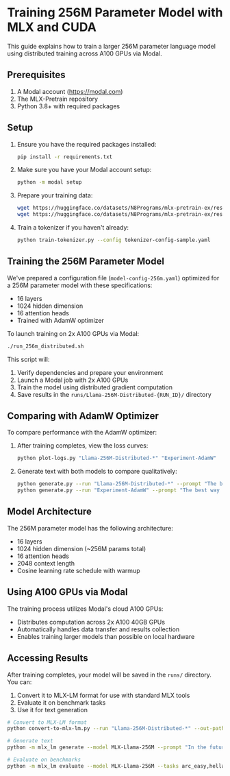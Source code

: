 # Training 256M Parameter Model with MLX and CUDA

This guide explains how to train a larger 256M parameter language model using distributed training across A100 GPUs via Modal.

## Prerequisites

1. A Modal account (https://modal.com)
2. The MLX-Pretrain repository
3. Python 3.8+ with required packages

## Setup

1. Ensure you have the required packages installed:
   ```bash
   pip install -r requirements.txt
   ```

2. Make sure you have your Modal account setup:
   ```bash
   python -m modal setup
   ```

3. Prepare your training data:
   ```bash
   wget https://huggingface.co/datasets/N8Programs/mlx-pretrain-ex/resolve/main/train.jsonl
   wget https://huggingface.co/datasets/N8Programs/mlx-pretrain-ex/resolve/main/val.jsonl
   ```

4. Train a tokenizer if you haven't already:
   ```bash
   python train-tokenizer.py --config tokenizer-config-sample.yaml
   ```

## Training the 256M Parameter Model

We've prepared a configuration file (`model-config-256m.yaml`) optimized for a 256M parameter model with these specifications:
- 16 layers
- 1024 hidden dimension
- 16 attention heads
- Trained with AdamW optimizer

To launch training on 2x A100 GPUs via Modal:

```bash
./run_256m_distributed.sh
```

This script will:
1. Verify dependencies and prepare your environment
2. Launch a Modal job with 2x A100 GPUs
3. Train the model using distributed gradient computation
4. Save results in the `runs/Llama-256M-Distributed-{RUN_ID}/` directory

## Comparing with AdamW Optimizer

To compare performance with the AdamW optimizer:

1. After training completes, view the loss curves:
   ```bash
   python plot-logs.py "Llama-256M-Distributed-*" "Experiment-AdamW"
   ```

2. Generate text with both models to compare qualitatively:
   ```bash
   python generate.py --run "Llama-256M-Distributed-*" --prompt "The best way to learn a new language is to"
   python generate.py --run "Experiment-AdamW" --prompt "The best way to learn a new language is to"
   ```

## Model Architecture

The 256M parameter model has the following architecture:
- 16 layers
- 1024 hidden dimension (~256M params total)
- 16 attention heads
- 2048 context length
- Cosine learning rate schedule with warmup

## Using A100 GPUs via Modal

The training process utilizes Modal's cloud A100 GPUs:
- Distributes computation across 2x A100 40GB GPUs
- Automatically handles data transfer and results collection
- Enables training larger models than possible on local hardware

## Accessing Results

After training completes, your model will be saved in the `runs/` directory. You can:
1. Convert it to MLX-LM format for use with standard MLX tools
2. Evaluate it on benchmark tasks
3. Use it for text generation

```bash
# Convert to MLX-LM format
python convert-to-mlx-lm.py --run "Llama-256M-Distributed-*" --out-path "MLX-Llama-256M"

# Generate text
python -m mlx_lm generate --model MLX-Llama-256M --prompt "In the future, artificial intelligence will"

# Evaluate on benchmarks
python -m mlx_lm evaluate --model MLX-Llama-256M --tasks arc_easy,hellaswag
```